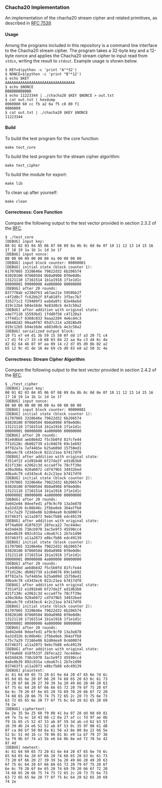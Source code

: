 ### Chacha20 Implementation

An implementation of the chacha20 stream cipher and related primitives, as described in [RFC 7539](https://tools.ietf.org/html/rfc7539). 

#### Usage 

Among the programs included in this repository is a command line interface to the Chacha20 stream cipher. The program takes a 32-byte key and a 12-byte nonce and applies the Chacha20 stream cipher to input read from `stdin`, writing the result to `stdout`. Example usage is shown below. 

```
$ KEY=$(python -c 'print "A"*32')
$ NONCE=$(python -c 'print "B"*12')
$ echo $KEY
AAAAAAAAAAAAAAAAAAAAAAAAAAAAAAAA
$ echo $NONCE
BBBBBBBBBBBB
$ echo 11223344 | ./chacha20 $KEY $NONCE > out.txt
$ cat out.txt | hexdump
0000000 60 cc fb a2 6a f5 c8 80 f1                     
0000009
$ cat out.txt | ./chacha20 $KEY $NONCE
11223344
```

#### Build

To build the test program for the core function:

```
make test_core
```

To build the test program for the stream cipher algorithm:

```
make test_cipher
```

To build the module for export:

```
make lib
```

To clean up after yourself:

```
make clean
```

#### Correctness: Core Function

Compare the following output to the test vector provided in section 2.3.2 of the [RFC](https://tools.ietf.org/html/rfc7539#section-2.1). 

```
$ ./test_core 
[DEBUG] input key:
00 01 02 03 04 05 06 07 08 09 0a 0b 0c 0d 0e 0f 10 11 12 13 14 15 16 17 18 19 1a 1b 1c 1d 1e 1f 
[DEBUG] input nonce:
00 00 00 09 00 00 00 4a 00 00 00 00 
[DEBUG] input block counter: 00000001
[DEBUG] initial state (block counter 1):
61707865 3320646e 79622d32 6b206574 
03020100 07060504 0b0a0908 0f0e0d0c 
13121110 17161514 1b1a1918 1f1e1d1c 
00000001 09000000 4a000000 00000000 
[DEBUG] after 20 rounds:
837778ab e238d763 a67ae21e 5950bb2f 
c4f2d0c7 fc62bb2f 8fa018fc 3f5ec7b7 
335271c2 f29489f3 eabda8fc 82e46ebd 
d19c12b4 b04e16de 9e83d0cb 4e3c50a2 
[DEBUG] after addition with original state:
e4e7f110 15593bd1 1fdd0f50 c47120a3 
c7f4d1c7 0368c033 9aaa2204 4e6cd4c3 
466482d2 09aa9f07 05d7c214 a2028bd9 
d19c12b5 b94e16de e883d0cb 4e3c50a2 
[DEBUG] serialized output block:
10 f1 e7 e4 d1 3b 59 15 50 0f dd 1f a3 20 71 c4 
c7 d1 f4 c7 33 c0 68 03 04 22 aa 9a c3 d4 6c 4e 
d2 82 64 46 07 9f aa 09 14 c2 d7 05 d9 8b 02 a2 
b5 12 9c d1 de 16 4e b9 cb d0 83 e8 a2 50 3c 4e
```

#### Correctness: Stream Cipher Algorithm

Compare the following output to the test vector provided in section 2.4.2 of the [RFC](https://tools.ietf.org/html/rfc7539#section-2.1).

```
$ ./test_cipher 
[DEBUG] input key:
00 01 02 03 04 05 06 07 08 09 0a 0b 0c 0d 0e 0f 10 11 12 13 14 15 16 17 18 19 1a 1b 1c 1d 1e 1f 
[DEBUG] input nonce:
00 00 00 00 00 00 00 4a 00 00 00 00 
[DEBUG] input block counter: 00000001
[DEBUG] initial state (block counter 1):
61707865 3320646e 79622d32 6b206574 
03020100 07060504 0b0a0908 0f0e0d0c 
13121110 17161514 1b1a1918 1f1e1d1c 
00000001 00000000 4a000000 00000000 
[DEBUG] after 20 rounds:
91e0d6bd aeb8b6d2 f5c5b0fd 81fcfe44 
7f1d128c db002739 e1c04676 69c1e692 
8ff82a7a 7af44b5e b25a609d 15750ed1 
40ba4c78 cd343ec6 022c21ea b7417df0 
[DEBUG] after addition with original state:
f3514f22 e1d91b40 6f27de2f ed1d63b8 
821f138c e2062c3d ecca4f7e 78cff39e 
a30a3b8a 920a6072 cd7479b5 34932bed 
40ba4c79 cd343ec6 4c2c21ea b7417df0 
[DEBUG] initial state (block counter 2):
61707865 3320646e 79622d32 6b206574 
03020100 07060504 0b0a0908 0f0e0d0c 
13121110 17161514 1b1a1918 1f1e1d1c 
00000002 00000000 4a000000 00000000 
[DEBUG] after 20 rounds:
3e042e04 0deefed1 af9c9cf0 13a3e878 
6a32d326 6c86b46c 2fbbe0eb 364affb8 
c75c7a29 72166e06 b2d04ea9 0c600074 
037463f1 a11a2073 9ebcfb88 edc49139 
[DEBUG] after addition with original state:
9f74a669 410f633f 28feca22 7ec44dec 
6d34d426 738cb970 3ac5e9f3 45590cc4 
da6e8b39 892c831a cdea67c1 2b7e1d90 
037463f3 a11a2073 e8bcfb88 edc49139 
[DEBUG] initial state (block counter 1):
61707865 3320646e 79622d32 6b206574 
03020100 07060504 0b0a0908 0f0e0d0c 
13121110 17161514 1b1a1918 1f1e1d1c 
00000001 00000000 4a000000 00000000 
[DEBUG] after 20 rounds:
91e0d6bd aeb8b6d2 f5c5b0fd 81fcfe44 
7f1d128c db002739 e1c04676 69c1e692 
8ff82a7a 7af44b5e b25a609d 15750ed1 
40ba4c78 cd343ec6 022c21ea b7417df0 
[DEBUG] after addition with original state:
f3514f22 e1d91b40 6f27de2f ed1d63b8 
821f138c e2062c3d ecca4f7e 78cff39e 
a30a3b8a 920a6072 cd7479b5 34932bed 
40ba4c79 cd343ec6 4c2c21ea b7417df0 
[DEBUG] initial state (block counter 2):
61707865 3320646e 79622d32 6b206574 
03020100 07060504 0b0a0908 0f0e0d0c 
13121110 17161514 1b1a1918 1f1e1d1c 
00000002 00000000 4a000000 00000000 
[DEBUG] after 20 rounds:
3e042e04 0deefed1 af9c9cf0 13a3e878 
6a32d326 6c86b46c 2fbbe0eb 364affb8 
c75c7a29 72166e06 b2d04ea9 0c600074 
037463f1 a11a2073 9ebcfb88 edc49139 
[DEBUG] after addition with original state:
9f74a669 410f633f 28feca22 7ec44dec 
6d34d426 738cb970 3ac5e9f3 45590cc4 
da6e8b39 892c831a cdea67c1 2b7e1d90 
037463f3 a11a2073 e8bcfb88 edc49139 
[DEBUG] plaintext:
4c 61 64 69 65 73 20 61 6e 64 20 47 65 6e 74 6c 
65 6d 65 6e 20 6f 66 20 74 68 65 20 63 6c 61 73 
73 20 6f 66 20 27 39 39 3a 20 49 66 20 49 20 63 
6f 75 6c 64 20 6f 66 66 65 72 20 79 6f 75 20 6f 
6e 6c 79 20 6f 6e 65 20 74 69 70 20 66 6f 72 20 
74 68 65 20 66 75 74 75 72 65 2c 20 73 75 6e 73 
63 72 65 65 6e 20 77 6f 75 6c 64 20 62 65 20 69 
74 2e 
[DEBUG] ciphertext:
6e 2e 35 9a 25 68 f9 80 41 ba 07 28 dd 0d 69 81 
e9 7e 7a ec 1d 43 60 c2 0a 27 af cc fd 9f ae 0b 
f9 1b 65 c5 52 47 33 ab 8f 59 3d ab cd 62 b3 57 
16 39 d6 24 e6 51 52 ab 8f 53 0c 35 9f 08 61 d8 
07 ca 0d bf 50 0d 6a 61 56 a3 8e 08 8a 22 b6 5e 
52 bc 51 4d 16 cc f8 06 81 8c e9 1a b7 79 37 36 
5a f9 0b bf 74 a3 5b e6 b4 0b 8e ed f2 78 5e 42 
87 4d 
[DEBUG] newtext:
4c 61 64 69 65 73 20 61 6e 64 20 47 65 6e 74 6c 
65 6d 65 6e 20 6f 66 20 74 68 65 20 63 6c 61 73 
73 20 6f 66 20 27 39 39 3a 20 49 66 20 49 20 63 
6f 75 6c 64 20 6f 66 66 65 72 20 79 6f 75 20 6f 
6e 6c 79 20 6f 6e 65 20 74 69 70 20 66 6f 72 20 
74 68 65 20 66 75 74 75 72 65 2c 20 73 75 6e 73 
63 72 65 65 6e 20 77 6f 75 6c 64 20 62 65 20 69 
74 2e 
```